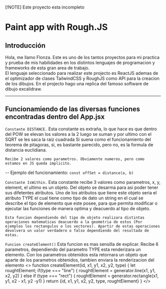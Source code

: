 [!NOTE]
Este proyecto esta incompleto

# Paint app with Rough.JS

<h2>
    Introducción
</h2>
    <p> Hola, me llamo Flonza. Este es uno de los tantos proyectos para mi practica y prueba de mis habilidades en los distintos lenguajes de programacion y frameworks de esta gran area de trabajo. <br>El lenguaje seleccionado para realizar este projecto es ReactJS ademas de el optimizador de clases TailwindCSS y RoughJS como API para la creacion de los dibujos. En el projecto hago una replica del famoso software de dibujo excalidraw. </p>

<hr>

<h2>Funcionamiendo de las diversas funciones encontradas dentro del App.jsx</h2>

``Constante DISTANCE.``
    Esta constante es extraña, lo que hace es que dentro del POW se elevan los valores a la 2 luego se suman y por ultimo con el SQRT se les saca la raiz cuadrada
    Si suena como el funcionamiento del teorema de pitagoras, si, es bastante parecido, pero no, es la formula de distancia euclidiana.

    Recibe 2 valores como parametros. Obviamente numeros, pero como estamos en JS queda implicito.

-- Ejemplo del funcionamiento:
     ``const offSet = distance(a, b)``

``Constante IsWithin.``
    Esta constante recibe 3 valores como parametros, x, y, element, el ultimo es un objeto. Del objeto se desarma para asi poder tener sus difetentes atributos.
    Uno de los atributos que tiene este objeto seria el atributo TYPE el cual tiene como tipo de dato un string en el cual se describe el tipo de elemento que este 
    posee, para que permita modificar o ejecutar las funciones de manera optima y deacuerdo al tipo de objeto.

    Esta funcion dependiendo del tipo de objeto realizara distintas operaciones matematicas deacuerdo a la geometria de estos (Por ejemplos los rectangulos o los vectores). Apartir de estas operaciones devolvera un valor verdadero o falso dependiendo del resultado de estas.

 ``Funcion createElement()``
    Esta funcion es mas sensilla de explicar. Recibe 6 parametros, dependiendo del parametro TYPE esta renderizara un elemento. 
    Con los parametros obtenidos esta retornara un objeto que aparte de los parametros obtenidos, tambien enviara la renderizacion del elemento
    <>
        function createElement(id, x1, y1, x2, y2, type) {
        let roughtElement;
            if(type === "line") {
            roughtElement = generator.line(x1, y1, x2, y2)
            } else if (type === "rect") {
            roughtElement = generator.rectangle(x1, y1, x2 - x1, y2 -y1)
            }
            return {id, x1, y1, x2, y2, type,  roughtElement}
        }
    </>